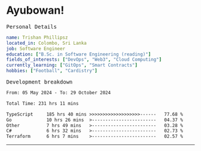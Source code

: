 # Ayubowan!

<samp>Personal Details</samp>

```yaml
name: Trishan Phillipsz
located_in: Colombo, Sri Lanka
job: Software Engineer
education: ["B.Sc. in Software Engineering (reading)"]
fields_of_interests: ["DevOps", "Web3", "Cloud Computing"]
currently_learning: ["GitOps", "Smart Contracts"]
hobbies: ["Football", "Cardistry"]
```

<samp>Development breakdown</samp>

<!--START_SECTION:waka-->

```txt
From: 05 May 2024 - To: 29 October 2024

Total Time: 231 hrs 11 mins

TypeScript     185 hrs 40 mins >>>>>>>>>>>>>>>>>>>------   77.68 %
Go             10 hrs 26 mins  >------------------------   04.37 %
Other          7 hrs 49 mins   >------------------------   03.28 %
C#             6 hrs 32 mins   >------------------------   02.73 %
Terraform      6 hrs 7 mins    >------------------------   02.57 %
```

<!--END_SECTION:waka-->

---

